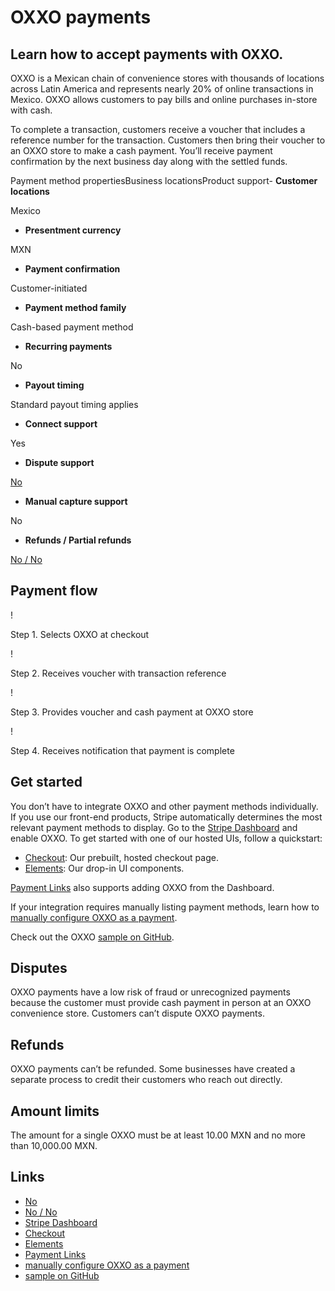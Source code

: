 # OXXO payments

## Learn how to accept payments with OXXO.

OXXO is a Mexican chain of convenience stores with thousands of locations across
Latin America and represents nearly 20% of online transactions in Mexico. OXXO
allows customers to pay bills and online purchases in-store with cash.

To complete a transaction, customers receive a voucher that includes a reference
number for the transaction. Customers then bring their voucher to an OXXO store
to make a cash payment. You’ll receive payment confirmation by the next business
day along with the settled funds.

Payment method propertiesBusiness locationsProduct support- **Customer
locations**

Mexico
- **Presentment currency**

MXN
- **Payment confirmation**

Customer-initiated
- **Payment method family**

Cash-based payment method
- **Recurring payments**

No
- **Payout timing**

Standard payout timing applies
- **Connect support**

Yes
- **Dispute support**

[No](https://docs.stripe.com/payments/oxxo#disputed-payments)
- **Manual capture support**

No
- **Refunds / Partial refunds**

[No / No](https://docs.stripe.com/payments/oxxo#refunds)

## Payment flow

!

Step 1. Selects OXXO at checkout

!

Step 2. Receives voucher with transaction reference

!

Step 3. Provides voucher and cash payment at OXXO store

!

Step 4. Receives notification that payment is complete

## Get started

You don’t have to integrate OXXO and other payment methods individually. If you
use our front-end products, Stripe automatically determines the most relevant
payment methods to display. Go to the [Stripe
Dashboard](https://dashboard.stripe.com/settings/payment_methods) and enable
OXXO. To get started with one of our hosted UIs, follow a quickstart:

- [Checkout](https://docs.stripe.com/checkout/quickstart): Our prebuilt, hosted
checkout page.
- [Elements](https://docs.stripe.com/payments/quickstart): Our drop-in UI
components.

[Payment Links](https://docs.stripe.com/payment-links) also supports adding OXXO
from the Dashboard.

If your integration requires manually listing payment methods, learn how to
[manually configure OXXO as a
payment](https://docs.stripe.com/payments/oxxo/accept-a-payment).

Check out the OXXO [sample on
GitHub](https://github.com/stripe-samples/accept-a-payment).

## Disputes

OXXO payments have a low risk of fraud or unrecognized payments because the
customer must provide cash payment in person at an OXXO convenience store.
Customers can’t dispute OXXO payments.

## Refunds

OXXO payments can’t be refunded. Some businesses have created a separate process
to credit their customers who reach out directly.

## Amount limits

The amount for a single OXXO must be at least 10.00 MXN and no more than
10,000.00 MXN.

## Links

- [No](https://docs.stripe.com/payments/oxxo#disputed-payments)
- [No / No](https://docs.stripe.com/payments/oxxo#refunds)
- [Stripe Dashboard](https://dashboard.stripe.com/settings/payment_methods)
- [Checkout](https://docs.stripe.com/checkout/quickstart)
- [Elements](https://docs.stripe.com/payments/quickstart)
- [Payment Links](https://docs.stripe.com/payment-links)
- [manually configure OXXO as a
payment](https://docs.stripe.com/payments/oxxo/accept-a-payment)
- [sample on GitHub](https://github.com/stripe-samples/accept-a-payment)